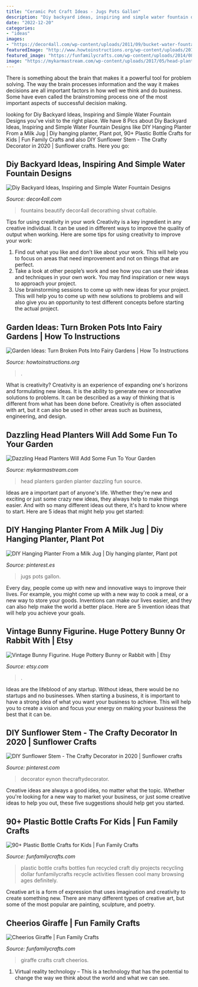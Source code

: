 ```yaml
---
title: "Ceramic Pot Craft Ideas - Jugs Pots Gallon"
description: "Diy backyard ideas, inspiring and simple water fountain designs"
date: "2022-12-20"
categories:
- "ideas"
images:
- "https://decor4all.com/wp-content/uploads/2011/09/bucket-water-fountain-creative-backyard-ideas.jpg"
featuredImage: "http://www.howtoinstructions.org/wp-content/uploads/2015/05/Garden-Ideas-Turn-Broken-Pots-Into-Fairy-Gardens-8-600x896.jpg"
featured_image: "https://funfamilycrafts.com/wp-content/uploads/2014/08/plastic-bottle-crafts.jpg"
image: "https://mykarmastream.com/wp-content/uploads/2017/05/head-planter-1.jpg"
---
```



There is something about the brain that makes it a powerful tool for problem solving. The way the brain processes information and the way it makes decisions are all important factors in how well we think and do business. Some have even called the brainstroming process one of the most important aspects of successful decision making.

	

		
looking for Diy Backyard Ideas, Inspiring and Simple Water Fountain Designs you've visit to the right place. We have 8 Pics about Diy Backyard Ideas, Inspiring and Simple Water Fountain Designs like DIY Hanging Planter From a Milk Jug | Diy hanging planter, Plant pot, 90+ Plastic Bottle Crafts for Kids | Fun Family Crafts and also DIY Sunflower Stem - The Crafty Decorator in 2020 | Sunflower crafts. Here you go:
		
    
## Diy Backyard Ideas, Inspiring And Simple Water Fountain Designs

<img loading=lazy src="https://decor4all.com/wp-content/uploads/2011/09/bucket-water-fountain-creative-backyard-ideas.jpg" onerror="this.onerror=null;this.src='https://tse3.mm.bing.net/th?id=OIP.okBdlcvzYlDQAqapzYMWrgAAAA&amp;pid=15.1';" alt="Diy Backyard Ideas, Inspiring and Simple Water Fountain Designs">

_Source: decor4all.com_

>fountains beautify decor4all decorathing shvat coftable. 

	

Tips for using creativity in your work
Creativity is a key ingredient in any creative individual. It can be used in different ways to improve the quality of output when working. Here are some tips for using creativity to improve your work: 
1. Find out what you like and don’t like about your work. This will help you to focus on areas that need improvement and not on things that are perfect. 
2. Take a look at other people’s work and see how you can use their ideas and techniques in your own work. You may find inspiration or new ways to approach your project. 
3. Use brainstorming sessions to come up with new ideas for your project. This will help you to come up with new solutions to problems and will also give you an opportunity to test different concepts before starting the actual project. 

    
## Garden Ideas: Turn Broken Pots Into Fairy Gardens | How To Instructions

<img loading=lazy src="http://www.howtoinstructions.org/wp-content/uploads/2015/05/Garden-Ideas-Turn-Broken-Pots-Into-Fairy-Gardens-8-600x896.jpg" onerror="this.onerror=null;this.src='https://tse3.mm.bing.net/th?id=OIP.NEx46aLtzvRlPFJ1AjLhewHaLD&amp;pid=15.1';" alt="Garden Ideas: Turn Broken Pots Into Fairy Gardens | How To Instructions">

_Source: howtoinstructions.org_

>. 

	

What is creativity?
Creativity is an experience of expanding one's horizons and formulating new ideas. It is the ability to generate new or innovative solutions to problems. It can be described as a way of thinking that is different from what has been done before. Creativity is often associated with art, but it can also be used in other areas such as business, engineering, and design.

    
## Dazzling Head Planters Will Add Some Fun To Your Garden

<img loading=lazy src="https://mykarmastream.com/wp-content/uploads/2017/05/head-planter-1.jpg" onerror="this.onerror=null;this.src='https://tse4.mm.bing.net/th?id=OIP.zk6daYWMLfcjV1sh2GIeOQHaLl&amp;pid=15.1';" alt="Dazzling Head Planters Will Add Some Fun To Your Garden">

_Source: mykarmastream.com_

>head planters garden planter dazzling fun source. 

	

Ideas are a important part of anyone's life. Whether they're new and exciting or just some crazy new ideas, they always help to make things easier. And with so many different ideas out there, it's hard to know where to start. Here are 5 ideas that might help you get started: 

    
## DIY Hanging Planter From A Milk Jug | Diy Hanging Planter, Plant Pot

<img loading=lazy src="https://i.pinimg.com/736x/69/41/7d/69417de8ed455bcc553feafb36b7d36e.jpg" onerror="this.onerror=null;this.src='https://tse2.mm.bing.net/th?id=OIP.Fo0vTQP1dT3Lez8Bdf8BoQHaJ3&amp;pid=15.1';" alt="DIY Hanging Planter From a Milk Jug | Diy hanging planter, Plant pot">

_Source: pinterest.es_

>jugs pots gallon. 

	

Every day, people come up with new and innovative ways to improve their lives. For example, you might come up with a new way to cook a meal, or a new way to store your goods. Inventions can make our lives easier, and they can also help make the world a better place. Here are 5 invention ideas that will help you achieve your goals.

    
## Vintage Bunny Figurine. Huge Pottery Bunny Or Rabbit With | Etsy

<img loading=lazy src="https://i.etsystatic.com/7965881/r/il/4cb358/873238686/il_794xN.873238686_rgsf.jpg" onerror="this.onerror=null;this.src='https://tse3.mm.bing.net/th?id=OIP.6W4eoS-XMqTGbZca5Rd7-AHaMC&amp;pid=15.1';" alt="Vintage Bunny Figurine. Huge Pottery Bunny or Rabbit with | Etsy">

_Source: etsy.com_

>. 

	

Ideas are the lifeblood of any startup. Without ideas, there would be no startups and no businesses. When starting a business, it is important to have a strong idea of what you want your business to achieve. This will help you to create a vision and focus your energy on making your business the best that it can be.

    
## DIY Sunflower Stem - The Crafty Decorator In 2020 | Sunflower Crafts

<img loading=lazy src="https://i.pinimg.com/736x/12/15/a0/1215a0102a50820368ee4810ffe21244.jpg" onerror="this.onerror=null;this.src='https://tse1.mm.bing.net/th?id=OIP.60LoZMkSHWdCgxFpE8Dz1wHaJ3&amp;pid=15.1';" alt="DIY Sunflower Stem - The Crafty Decorator in 2020 | Sunflower crafts">

_Source: pinterest.com_

>decorator eynon thecraftydecorator. 

	

Creative ideas are always a good idea, no matter what the topic. Whether you're looking for a new way to market your business, or just some creative ideas to help you out, these five suggestions should help get you started.

    
## 90+ Plastic Bottle Crafts For Kids | Fun Family Crafts

<img loading=lazy src="https://funfamilycrafts.com/wp-content/uploads/2014/08/plastic-bottle-crafts.jpg" onerror="this.onerror=null;this.src='https://tse1.mm.bing.net/th?id=OIP.skR_ywco0dpYs0PQR73qtQHaK4&amp;pid=15.1';" alt="90+ Plastic Bottle Crafts for Kids | Fun Family Crafts">

_Source: funfamilycrafts.com_

>plastic bottle crafts bottles fun recycled craft diy projects recycling dollar funfamilycrafts recycle activities flessen cool many browsing ages definitely. 

	

Creative art is a form of expression that uses imagination and creativity to create something new. There are many different types of creative art, but some of the most popular are painting, sculpture, and poetry.

    
## Cheerios Giraffe | Fun Family Crafts

<img loading=lazy src="https://funfamilycrafts.com/wp-content/uploads/2014/01/1-giraffe-craft-cheerios.jpg" onerror="this.onerror=null;this.src='https://tse4.mm.bing.net/th?id=OIP.3ktMK_IV6rtzehbRzySXCwAAAA&amp;pid=15.1';" alt="Cheerios Giraffe | Fun Family Crafts">

_Source: funfamilycrafts.com_

>giraffe crafts craft cheerios. 

	

1. Virtual reality technology – This is a technology that has the potential to change the way we think about the world and what we can see.

